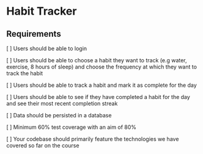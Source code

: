 # Habit Tracker

## Requirements

[  ] Users should be able to login

[  ] Users should be able to choose a habit they want to track (e.g water, exercise, 8 hours of sleep) and choose the frequency at which they want to track the habit

[  ] Users should be able to track a habit and mark it as complete for the day

[  ] Users should be able to see if they have completed a habit for the day and see their most recent completion streak

[  ] Data should be persisted in a database

[  ] Minimum 60% test coverage with an aim of 80%

[  ] Your codebase should primarily feature the technologies we have covered so far on the course